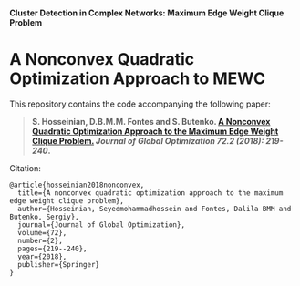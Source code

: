 #### Cluster Detection in Complex Networks: Maximum Edge Weight Clique Problem

# A Nonconvex Quadratic Optimization Approach to MEWC

This repository contains the code accompanying the following paper:

> **S. Hosseinian, D.B.M.M. Fontes and S. Butenko. [A Nonconvex Quadratic Optimization Approach to the Maximum Edge Weight Clique Problem.](https://doi.org/10.1007/s10898-018-0630-5) _Journal of Global Optimization 72.2 (2018): 219-240_.**

Citation:

```
@article{hosseinian2018nonconvex,
  title={A nonconvex quadratic optimization approach to the maximum edge weight clique problem},
  author={Hosseinian, Seyedmohammadhossein and Fontes, Dalila BMM and Butenko, Sergiy},
  journal={Journal of Global Optimization},
  volume={72},
  number={2},
  pages={219--240},
  year={2018},
  publisher={Springer}
}
```
